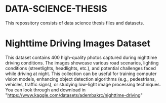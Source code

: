 # DATA-SCIENCE-THESIS
This repossitory consists of data science thesis files and datasets.
# Nighttime Driving Images Dataset
This dataset contains 400 high-quality photos captured during nighttime driving conditions. The images showcase various road scenarios, lighting conditions (streetlights, headlights, etc.), and potential challenges faced while driving at night. This collection can be useful for training computer vision models, enhancing object detection algorithms (e.g., pedestrians, vehicles, traffic signs), or studying low-light image processing techniques. You can look through  and download in "https://www.kaggle.com/datasets/adembakrc/nighttime-driving"
